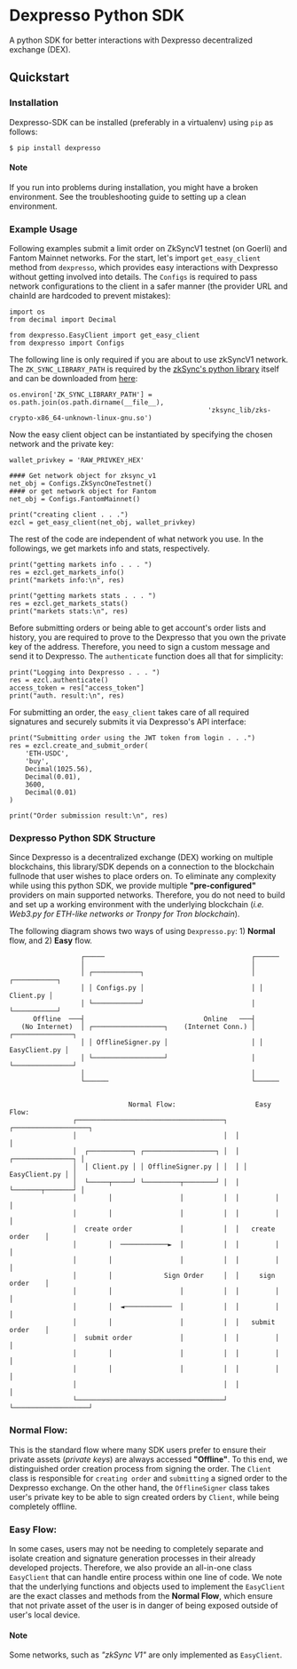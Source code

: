 # Dexpresso Python SDK 
A python SDK for better interactions with Dexpresso decentralized exchange (DEX).

## Quickstart

### Installation

Dexpresso-SDK can be installed (preferably in a virtualenv) using `pip` as follows:

`$ pip install dexpresso`

#### **Note**

If you run into problems during installation, you might have a broken environment. See the troubleshooting guide to setting up a clean environment.

### Example Usage
Following examples submit a limit order on ZkSyncV1 testnet (on Goerli) and Fantom Mainnet networks.
For the start, let's import `get_easy_client` method from `dexpresso`, which provides easy interactions with Dexpresso without getting involved into details. The `Configs` is required to pass network configurations to the client in a safer manner (the provider URL and chainId are hardcoded to prevent mistakes): 
```
import os
from decimal import Decimal

from dexpresso.EasyClient import get_easy_client
from dexpresso import Configs
```
The following line is only required if you are about to use zkSyncV1 network. The `ZK_SYNC_LIBRARY_PATH` is required by the [zkSync's python library](https://docs.zksync.io/api/sdk/python/tutorial/) itself and can be downloaded from [here](https://github.com/zksync-sdk/zksync-crypto-c/releases):
```
os.environ['ZK_SYNC_LIBRARY_PATH'] = os.path.join(os.path.dirname(__file__),
                                                  'zksync_lib/zks-crypto-x86_64-unknown-linux-gnu.so')
```
Now the easy client object can be instantiated by specifying the chosen network and the private key:
```
wallet_privkey = 'RAW_PRIVKEY_HEX'

#### Get network object for zksync_v1
net_obj = Configs.ZkSyncOneTestnet()
#### or get network object for Fantom
net_obj = Configs.FantomMainnet()

print("creating client . . .")
ezcl = get_easy_client(net_obj, wallet_privkey)
```
The rest of the code are independent of what network you use. In the followings, we get markets info and stats, respectively. 
```
print("getting markets info . . . ")
res = ezcl.get_markets_info()
print("markets info:\n", res)

print("getting markets stats . . . ")
res = ezcl.get_markets_stats()
print("markets stats:\n", res)
```
Before submitting orders or being able to get account's order lists and history, you are required to prove to the Dexpresso that you own the private key of the address. Therefore, you need to sign a custom message and send it to Dexpresso. The `authenticate` function does all that for simplicity: 
```
print("Logging into Dexpresso . . . ")
res = ezcl.authenticate()
access_token = res["access_token"]
print("auth. result:\n", res)
```
For submitting an order, the `easy_client` takes care of all required signatures and securely submits it via Dexpresso's API interface:
```
print("Submitting order using the JWT token from login . . .")
res = ezcl.create_and_submit_order(
    'ETH-USDC',
    'buy',
    Decimal(1025.56),
    Decimal(0.01),
    3600,
    Decimal(0.01)
)

print("Order submission result:\n", res)

```

### Dexpresso Python SDK Structure
Since Dexpresso is a decentralized exchange (DEX) working on multiple blockchains, this library/SDK depends on a connection to the blockchain fullnode that user wishes to place orders on. To eliminate any complexity while using this python SDK, we provide multiple **"pre-configured"** providers on main supported networks. Therefore, you do not need to build and set up a working environment with the underlying blockchain (_i.e. Web3.py for ETH-like networks or Tronpy for Tron blockchain_). 

The following diagram shows two ways of using `Dexpresso.py`: 1) **Normal** flow, and 2) **Easy** flow.



                      ┌─────                                     ┌──────
                      │                                          │
                      │ ┌────────────┐                           │ ┌───────────┐
                      │ │ Configs.py │                           │ │ Client.py │
                      │ └────────────┘                           │ └───────────┘
          Offline  ───┤                              Online   ───┤
       (No Internet)  │ ┌──────────────────┐    (Internet Conn.) │ ┌───────────────┐
                      │ │ OfflineSigner.py │                     │ │ EasyClient.py │
                      │ └──────────────────┘                     │ └───────────────┘
                      │                                          │
                      └──────                                    └──────


                                  Normal Flow:                    Easy Flow:
                    ┌─────────────────────────────────────┐  ┌───────────────────┐
                    │                                     │  │                   │
                    │  ┌───────────┐ ┌──────────────────┐ │  │ ┌───────────────┐ │
                    │  │ Client.py │ │ OfflineSigner.py │ │  │ │ EasyClient.py │ │
                    │  └─────┬─────┘ └─────────┬────────┘ │  │ └───────┬───────┘ │
                    │        │                 │          │  │         │         │
                    │        │                 │          │  │         │         │
                    │  create order            │          │  │   create order    │
                    │        │  ────────────►  │          │  │         │         │
                    │        │                 │          │  │         │         │
                    │        │             Sign Order     │  │     sign order    │
                    │        │                 │          │  │         │         │
                    │        │  ◄────────────  │          │  │         │         │
                    │        │                 │          │  │   submit order    │
                    │  submit order            │          │  │         │         │
                    │        │                 │          │  │         │         │
                    │        │                 │          │  │         │         │
                    │                                     │  │                   │
                    └─────────────────────────────────────┘  └───────────────────┘



### Normal Flow:
This is the standard flow where many SDK users prefer to ensure their private assets (_private keys_) are always accessed **"Offline"**. To this end, we distinguished order creation process from signing the order. The `Client` class is responsible for `creating order` and `submitting` a signed order to the Dexpresso exchange. On the other hand, the `OfflineSigner` class takes user's private key to be able to sign created orders by `Client`, while being completely offline.
### Easy Flow:
In some cases, users may not be needing to completely separate and isolate creation and signature generation processes in their already developed projects. Therefore, we also provide an all-in-one class `EasyClient` that can handle entire process within one line of code. We note that the underlying functions and objects used to implement the `EasyClient` are the exact classes and methods from the **Normal Flow**, which ensure that not private asset of the user is in danger of being exposed outside of user's local device.

#### **Note**
Some networks, such as _"zkSync V1"_ are only implemented as `EasyClient`.




